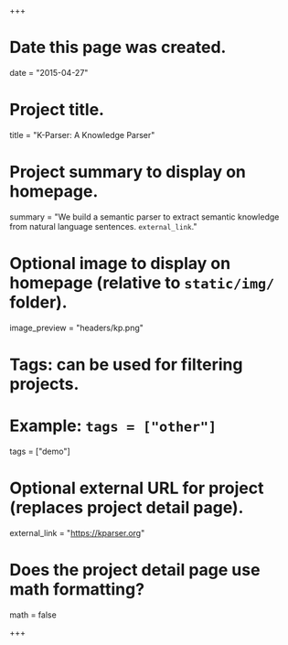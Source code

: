 +++
# Date this page was created.
date = "2015-04-27"

# Project title.
title = "K-Parser: A Knowledge Parser"

# Project summary to display on homepage.
summary = "We build a semantic parser to extract semantic knowledge from natural language sentences. `external_link`."

# Optional image to display on homepage (relative to `static/img/` folder).
image_preview = "headers/kp.png"

# Tags: can be used for filtering projects.
# Example: `tags = ["other"]`
tags = ["demo"]

# Optional external URL for project (replaces project detail page).
external_link = "https://kparser.org"

# Does the project detail page use math formatting?
math = false

+++

